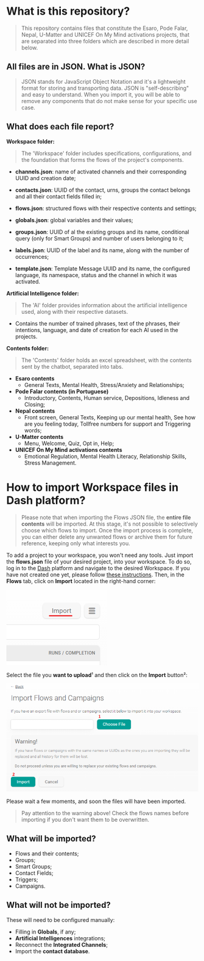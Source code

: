# What is this repository?

> This repository contains files that constitute the Esaro, Pode Falar, Nepal, U-Matter and UNICEF On My Mind activations projects, that are separated into three folders which are described in more detail below.

## All files are in JSON. What is JSON?

> JSON stands for JavaScript Object Notation and it's a lightweight format for storing and transporting data. JSON is "self-describing" and easy to understand.
When you import it, you will be able to remove any components that do not make sense for your specific use case.

## What does each file report?

**Workspace folder:**
> The 'Workspace' folder includes specifications, configurations, and the foundation that forms the flows of the project's components.

+ **channels.json**: name of activated channels and their corresponding UUID and creation date;

+ **contacts.json**: UUID of the contact, urns, groups the contact belongs and all their contact fields filled in;

+ **flows.json**: structured flows with their respective contents and settings;

+ **globals.json**: global variables and their values;

+ **groups.json**: UUID of al the existing groups and its name, conditional query (only for Smart Groups) and number of users belonging to it;

+ **labels.json**: UUID of the label and its name, along with the number of occurrences;

+ **template.json**: Template Message UUID and its name, the configured language, its namespace, status and the channel in which it was activated.
	
**Artificial Intelligence folder:**
> The 'AI' folder provides information about the artificial intelligence used, along with their respective datasets.

+ Contains the number of trained phrases, text of the phrases, their intentions, language, and date of creation for each AI used in the projects.  

**Contents folder:**
> The 'Contents' folder holds an excel spreadsheet, with the contents sent by the chatbot, separated into tabs.

+ **Esaro contents**
  + General Texts, Mental Health, Stress/Anxiety and Relationships;
+ **Pode Falar contents (in Portuguese)**
  + Introductory, Contents, Human service, Depositions, Idleness and Closing;
+ **Nepal contents**
  + Front screen, General Texts, Keeping up our mental health, See how are you feeling today, Tollfree numbers for support and Triggering words;
+ **U-Matter contents**
  + Menu, Welcome, Quiz, Opt in, Help;
+ **UNICEF On My Mind activations contents**
  + Emotional Regulation, Mental Health Literacy, Relationship Skills, Stress Management.

# How to import Workspace files in Dash platform?

> Please note that when importing the Flows JSON file, the **entire file contents** will be imported. At this stage, it's not possible to selectively choose which flows to import. Once the import process is complete, you can either delete any unwanted flows or archive them for future reference, keeping only what interests you.

To add a project to your workspace, you won't need any tools. Just import the **flows.json** file of your desired project, into your workspace. To do so, log in to the [Dash](https://dash.weni.ai/) platform and navigate to the desired Workspace. If you have not created one yet, please follow [these instructions](https://docs.weni.ai/l/en/getting-started/first-steps-creating-your-project).
 Then, in the **Flows** tab, click on **Import** located in the right-hand corner:

![](./imgs/1.png)

Select the file you **want to upload**¹ and then click on the **Import** button²:

![](./imgs/2.png)

Please wait a few moments, and soon the files will have been imported.

> Pay attention to the warning above! Check the flows names before importing if you don't want them to be overwritten.

## What will be imported?
+ Flows and their contents;
+ Groups;
+ Smart Groups;
+ Contact Fields;
+ Triggers;
+ Campaigns.

## What will not be imported?
These will need to be configured manually:
+ Filling in **Globals**, if any;
+ **Artificial Intelligences** integrations;
+ Reconnect the **Integrated Channels**;
+ Import the **contact database**.
